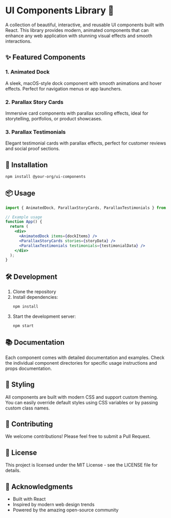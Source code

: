 # UI Components Library 🎨

A collection of beautiful, interactive, and reusable UI components built with React. This library provides modern, animated components that can enhance any web application with stunning visual effects and smooth interactions.

## ✨ Featured Components

### 1. Animated Dock
A sleek, macOS-style dock component with smooth animations and hover effects. Perfect for navigation menus or app launchers.

### 2. Parallax Story Cards
Immersive card components with parallax scrolling effects, ideal for storytelling, portfolios, or product showcases.

### 3. Parallax Testimonials
Elegant testimonial cards with parallax effects, perfect for customer reviews and social proof sections.

## 🚀 Installation

```bash
npm install @your-org/ui-components
```

## 📦 Usage

```jsx
import { AnimatedDock, ParallaxStoryCards, ParallaxTestimonials } from '@your-org/ui-components';

// Example usage
function App() {
  return (
    <div>
      <AnimatedDock items={dockItems} />
      <ParallaxStoryCards stories={storyData} />
      <ParallaxTestimonials testimonials={testimonialData} />
    </div>
  );
}
```

## 🛠️ Development

1. Clone the repository
2. Install dependencies:
   ```bash
   npm install
   ```
3. Start the development server:
   ```bash
   npm start
   ```

## 📚 Documentation

Each component comes with detailed documentation and examples. Check the individual component directories for specific usage instructions and props documentation.

## 🎨 Styling

All components are built with modern CSS and support custom theming. You can easily override default styles using CSS variables or by passing custom class names.

## 🤝 Contributing

We welcome contributions! Please feel free to submit a Pull Request.

## 📝 License

This project is licensed under the MIT License - see the LICENSE file for details.

## 🙏 Acknowledgments

- Built with React
- Inspired by modern web design trends
- Powered by the amazing open-source community